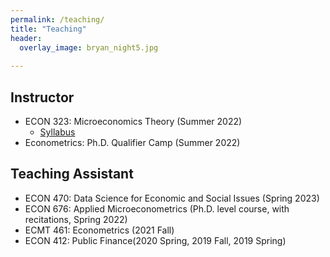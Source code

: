 ```yaml
---
permalink: /teaching/
title: "Teaching"
header:
  overlay_image: bryan_night5.jpg
 
---
```


## Instructor
- ECON 323: Microeconomics Theory (Summer 2022)
    - [Syllabus](/files/pdf/teaching/ECON323_Syllabus_Summer_S22.pdf)
- Econometrics:  Ph.D. Qualifier Camp (Summer 2022)
## Teaching Assistant
- ECON 470: Data Science for Economic and Social Issues (Spring 2023)
- ECON 676: Applied Microeconometrics (Ph.D. level course, with recitations, Spring 2022)
- ECMT 461: Econometrics (2021 Fall)
- ECON 412: Public Finance(2020 Spring, 2019 Fall, 2019 Spring)

